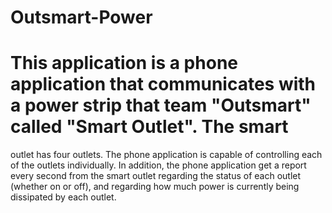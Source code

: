 # Outsmart-Power
# This application is a phone application that communicates with a power strip that team "Outsmart" called "Smart Outlet". The smart
outlet has four outlets. The phone application is capable of controlling each of the outlets individually. In addition, the phone
application get a report every second from the smart outlet regarding the status of each outlet (whether on or off), and regarding how
much power is currently being dissipated by each outlet.
